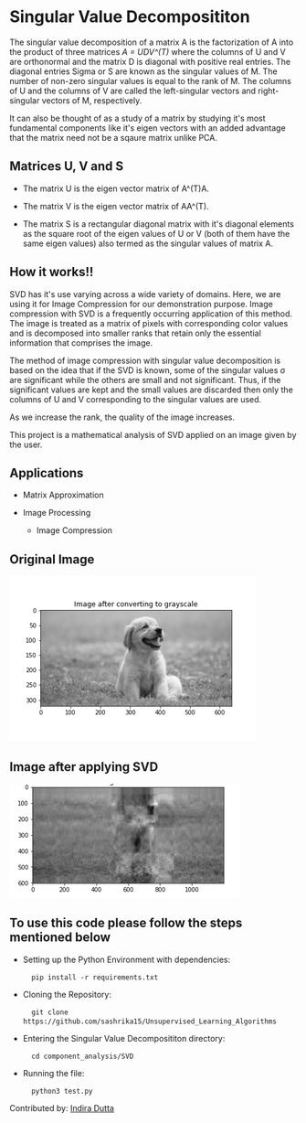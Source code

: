# Singular Value Decomposititon

The singular value decomposition of a matrix A is the factorization of A into the product of three matrices *A = UDV^(T)* where the columns of U and V are orthonormal and the matrix D is diagonal with positive real entries. The diagonal entries Sigma or S are known as the singular values of M. The number of non-zero singular values is equal to the rank of M. The columns of U and the columns of V are called the left-singular vectors and right-singular vectors of M, respectively.

It can also be thought of as a study of a matrix by studying it's most fundamental components like it's eigen vectors with an added advantage that the matrix need not be a sqaure matrix unlike PCA.

## Matrices U, V and S ##

- The matrix U is the eigen vector matrix of A^(T)A.

- The matrix V is the eigen vector matrix of AA^(T).

- The matrix S is a rectangular diagonal matrix with it's diagonal elements as the square root of the eigen values of U or V (both of them have the same eigen values) also          termed as the singular values of matrix A.
     
## How it works!! ##

SVD has it's use varying across a wide variety of domains. Here, we are using it for Image Compression for our demonstration purpose. Image compression with SVD is a frequently occurring application of this method. The image is treated as a matrix of pixels with corresponding color values and is decomposed into smaller ranks that retain only the essential information that comprises the image. 

The method of image compression with singular value decomposition is based on the idea that if the SVD is known, some of the singular values σ are significant while the others are small and not significant. Thus, if the significant values are kept and the small values are discarded then only the columns of U and V corresponding to the singular values are used.

As we increase the rank, the quality of the image increases.

This project is a mathematical analysis of SVD applied on an image given by the user.

## Applications
- Matrix Approximation

- Image Processing
    - Image Compression

## Original Image
<p align="left">
     <img src = "/component_analysis/SVD/media/dog_grayscale.png">
 
## Image after applying SVD
<p align="left">
    <img src = "/component_analysis/SVD/media/image_after_svd.png">

## To use this code please follow the steps mentioned below

- Setting up the Python Environment with dependencies:

        pip install -r requirements.txt

- Cloning the Repository: 

        git clone https://github.com/sashrika15/Unsupervised_Learning_Algorithms
- Entering the Singular Value Decomposititon directory: 

        cd component_analysis/SVD
- Running the file:

        python3 test.py
        
Contributed by: <a href="https://github.com/indiradutta">Indira Dutta</a>
